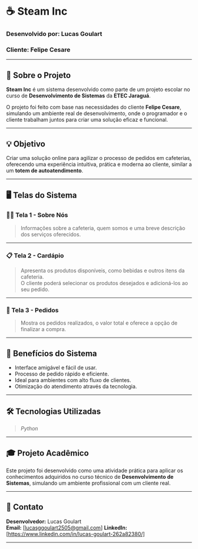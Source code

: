 # ☕ Steam Inc

### Desenvolvido por: Lucas Goulart  
### Cliente: Felipe Cesare  

---

## 📌 Sobre o Projeto

**Steam Inc** é um sistema desenvolvido como parte de um projeto escolar no curso de **Desenvolvimento de Sistemas** da **ETEC Jaraguá**.  

O projeto foi feito com base nas necessidades do cliente **Felipe Cesare**, simulando um ambiente real de desenvolvimento, onde o programador e o cliente trabalham juntos para criar uma solução eficaz e funcional.

---

## 💡 Objetivo

Criar uma solução online para agilizar o processo de pedidos em cafeterias, oferecendo uma experiência intuitiva, prática e moderna ao cliente, similar a um **totem de autoatendimento**.

---

## 🖥️ Telas do Sistema

### 🧑‍💼 Tela 1 - Sobre Nós

> Informações sobre a cafeteria, quem somos e uma breve descrição dos serviços oferecidos.

---

### 📋 Tela 2 - Cardápio

> Apresenta os produtos disponíveis, como bebidas e outros itens da cafeteria.  
> O cliente poderá selecionar os produtos desejados e adicioná-los ao seu pedido.

---

### 🧾 Tela 3 - Pedidos

> Mostra os pedidos realizados, o valor total e oferece a opção de finalizar a compra.

---

## 🚀 Benefícios do Sistema

- Interface amigável e fácil de usar.
- Processo de pedido rápido e eficiente.
- Ideal para ambientes com alto fluxo de clientes.
- Otimização do atendimento através da tecnologia.

---

## 🛠️ Tecnologias Utilizadas

> *Python*

---

## 🎓 Projeto Acadêmico

Este projeto foi desenvolvido como uma atividade prática para aplicar os conhecimentos adquiridos no curso técnico de **Desenvolvimento de Sistemas**, simulando um ambiente profissional com um cliente real.

---

## 📎 Contato

**Desenvolvedor:** Lucas Goulart  
**Email:** [lucasggoulart2505@gmail.com] 
**LinkedIn:** [https://www.linkedin.com/in/lucas-goulart-262a82380/]

---
